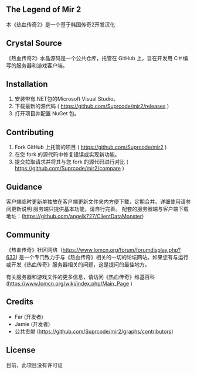## The Legend of Mir 2
本《热血传奇2》是一个基于韩国传奇2开发汉化
## Crystal Source
《热血传奇2》水晶源码是一个公共仓库，托管在 GitHub 上，旨在开发用 C＃编写的服务器和游戏客户端。

## Installation
1. 安装带有.NET包的Microsoft Visual Studio。
2. 下载最新的源代码 ( https://github.com/Suprcode/mir2/releases )
3. 打开项目并配置 NuGet 包。

## Contributing
1. Fork GitHub 上托管的项目 ( https://github.com/Suprcode/mir2 )
2. 在您 fork 的源代码中修复错误或实现新功能。
3. 提交拉取请求并将其与您 fork 的源代码进行对比 ( https://github.com/Suprcode/mir2/compare )

## Guidance
客户端临时更新单独放在客户端更新文件夹内方便下载，定期合并。详细使用请参阅更新说明
服务端只提供基本功能，请自行完善。
配套的服务器端与客户端下载地址：(https://github.com/angelk727/ClientDataMonster)

## Community
《热血传奇》社区网络（https://www.lomcn.org/forum/forumdisplay.php?633) 是一个专门致力于与《热血传奇》相关的一切的论坛网站。如果您有与运行或开发《热血传奇》服务器相关的问题，这是提问的最佳地方。

有关服务器和游戏文件的更多信息，请访问《热血传奇》维基百科 (https://www.lomcn.org/wiki/index.php/Main_Page )
## Credits
- Far (开发者)
- Jamie (开发者)
- 公共贡献 (https://github.com/Suprcode/mir2/graphs/contributors)

## License
目前，此项目没有许可证
